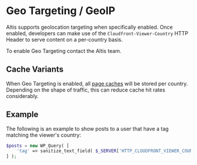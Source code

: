 # Geo Targeting / GeoIP

Altis supports geolocation targeting when specifically enabled. Once enabled, developers can make use of the `Cloudfront-Viewer-Country` HTTP Header to serve content on a per-country basis.

To enable Geo Targeting contact the Altis team.

## Cache Variants

When Geo Targeting is enabled, all [page caches](page-caching.md) will be stored per country. Depending on the shape of traffic, this can reduce cache hit rates considerably.

## Example

The following is an example to show posts to a user that have a tag matching the viewer's country:


```php
$posts = new WP_Query( [
	'tag' => sanitize_text_field( $_SERVER['HTTP_CLOUDFRONT_VIEWER_COUNTRY'] ),
] );
```
